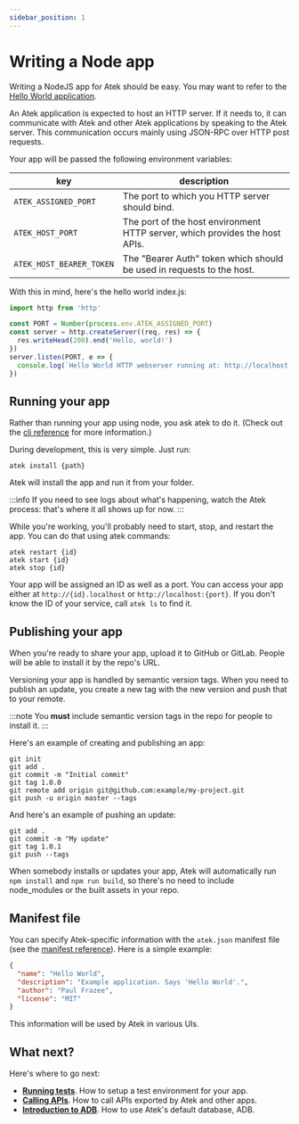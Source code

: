 ```yaml
---
sidebar_position: 1
---
```


# Writing a Node app

Writing a NodeJS app for Atek should be easy. You may want to refer to the [Hello World application](https://github.com/atek-cloud/hello-world-node).

An Atek application is expected to host an HTTP server. If it needs to, it can communicate with Atek and other Atek applications by speaking to the Atek server. This communication occurs mainly using JSON-RPC over HTTP post requests.

Your app will be passed the following environment variables:

|key|description|
|-|-|
|`ATEK_ASSIGNED_PORT`|The port to which you HTTP server should bind.|
|`ATEK_HOST_PORT`|The port of the host environment HTTP server, which provides the host APIs.|
|`ATEK_HOST_BEARER_TOKEN`|The "Bearer Auth" token which should be used in requests to the host.|

With this in mind, here's the hello world index.js:

```javascript
import http from 'http'

const PORT = Number(process.env.ATEK_ASSIGNED_PORT)
const server = http.createServer((req, res) => {
  res.writeHead(200).end('Hello, world!')
})
server.listen(PORT, e => {
  console.log(`Hello World HTTP webserver running at: http://localhost:${PORT}/`);
})
```

## Running your app

Rather than running your app using node, you ask atek to do it. (Check out the [cli reference](/docs/reference/cli) for more information.)

During development, this is very simple. Just run:

```
atek install {path}
```

Atek will install the app and run it from your folder.

:::info
If you need to see logs about what's happening, watch the Atek process: that's where it all shows up for now.
:::

While you're working, you'll probably need to start, stop, and restart the app. You can do that using atek commands:

```
atek restart {id}
atek start {id}
atek stop {id}
```

Your app will be assigned an ID as well as a port. You can access your app either at `http://{id}.localhost` or `http://localhost:{port}`. If you don't know the ID of your service, call `atek ls` to find it.

## Publishing your app

When you're ready to share your app, upload it to GitHub or GitLab. People will be able to install it by the repo's URL.

Versioning your app is handled by semantic version tags. When you need to publish an update, you create a new tag with the new version and push that to your remote.

:::note
You **must** include semantic version tags in the repo for people to install it.
:::

Here's an example of creating and publishing an app:

```
git init
git add .
git commit -m "Initial commit"
git tag 1.0.0
git remote add origin git@github.com:example/my-project.git
git push -u origin master --tags
```

And here's an example of pushing an update:

```
git add .
git commit -m "My update"
git tag 1.0.1
git push --tags
```

When somebody installs or updates your app, Atek will automatically run `npm install` and `npm run build`, so there's no need to include node_modules or the built assets in your repo.

## Manifest file

You can specify Atek-specific information with the `atek.json` manifest file (see the [manifest reference](/docs/reference/manifests)).
Here is a simple example:

```json
{
  "name": "Hello World",
  "description": "Example application. Says 'Hello World'.",
  "author": "Paul Frazee",
  "license": "MIT"
}
```

This information will be used by Atek in various UIs.

## What next?

Here's where to go next:

- [**Running tests**](/docs/manual/node/running-tests). How to setup a test environment for your app.
- [**Calling APIs**](/docs/manual/apis/calling-apis). How to call APIs exported by Atek and other apps.
- [**Introduction to ADB**](/docs/manual/adb/index). How to use Atek's default database, ADB.